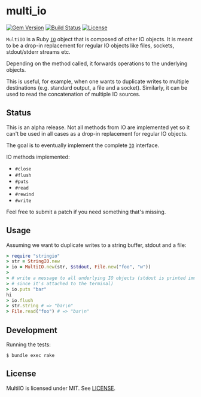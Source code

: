 multi_io
==============================================================================
[![Gem Version](https://badge.fury.io/rb/multi_io.svg)](https://badge.fury.io/rb/multi_io)
[![Build Status](https://travis-ci.org/agis/multi_io.svg?branch=master)](https://travis-ci.org/agis/multi_io)
[![License](https://img.shields.io/github/license/mashape/apistatus.svg)](LICENSE)

`MultiIO` is a Ruby [`IO`](https://ruby-doc.org/core-2.7.1/IO.html) object that
is composed of other IO objects. It is meant to be a drop-in replacement for
regular IO objects like files, sockets, stdout/stderr streams etc.

Depending on the method called, it forwards operations to the underlying
objects.

This is useful, for example, when one wants to duplicate writes to multiple destinations (e.g. standard output, a
file and a socket). Similarly, it can be used to read the concatenation of multiple IO sources.


Status
------------------------------------------------------------------------------
This is an alpha release. Not all methods from IO are implemented yet so it
can't be used in all cases as a drop-in replacement for regular IO objects.

The goal is to eventually implement the complete [`IO`](https://ruby-doc.org/core-2.7.1/IO.html)
interface.

IO methods implemented:

- `#close`
- `#flush`
- `#puts`
- `#read`
- `#rewind`
- `#write`

Feel free to submit a patch if you need something that's missing.


Usage
------------------------------------------------------------------------------

Assuming we want to duplicate writes to a string buffer, stdout and a file:

```ruby
> require "stringio"
> str = StringIO.new
> io = MultiIO.new(str, $stdout, File.new("foo", "w"))
>
> # write a message to all underlying IO objects (stdout is printed immediately
> # since it's attached to the terminal)
> io.puts "bar"
hi
> io.flush
> str.string # => "bar\n"
> File.read("foo") # => "bar\n"
```

Development
------------------------------------------------------------------------------
Running the tests:

```shell
$ bundle exec rake
```

License
--------------------------------------------------------------------------
MultiIO is licensed under MIT. See [LICENSE](LICENSE).
